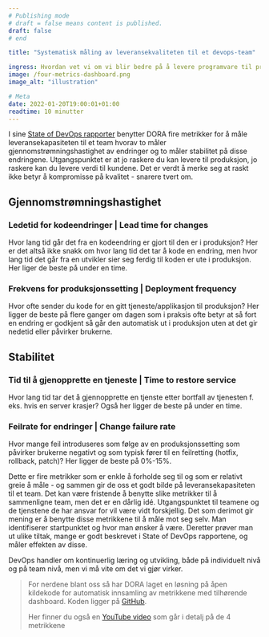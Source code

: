 ```yaml
---
# Publishing mode
# draft = false means content is published. 
draft: false
# end

title: "Systematisk måling av leveransekvaliteten til et devops-team"

ingress: Hvordan vet vi om vi blir bedre på å levere programvare til produksjon? Burde vi starte å måle oss selv? Ikke for å sammenligne team mot team, men for å sammenligne mot vårt eget team for å lære og se om det vi gjør virker.
image: /four-metrics-dashboard.png
image_alt: "illustration"

# Meta
date: 2022-01-20T19:00:01+01:00
readtime: 10 minutter
---
```

I sine [State of DevOps rapporter](https://www.devops-research.com/research.html#reports) benytter DORA fire metrikker for å måle leveransekapasiteten til et team hvorav to måler gjennomstrømningshastighet av endringer og to måler stabilitet på disse endringene. Utgangspunktet er at jo raskere du kan levere til produksjon, jo raskere kan du levere verdi til kundene. Det er verdt å merke seg at raskt ikke betyr å kompromisse på kvalitet - snarere tvert om. 

## Gjennomstrømningshastighet
### Ledetid for kodeendringer | Lead time for changes
Hvor lang tid går det fra en kodeendring er gjort til den er i produksjon? Her er det altså ikke snakk om hvor lang tid det tar å kode en endring, men hvor lang tid det går fra en utvikler sier seg ferdig til koden er ute i produksjon. Her liger de beste på under en time.

### Frekvens for produksjonssetting | Deployment frequency
Hvor ofte sender du kode for en gitt tjeneste/applikasjon til produksjon? Her ligger de beste på flere ganger om dagen som i praksis ofte betyr at så fort en endring er godkjent så går den automatisk ut i produksjon uten at det gir nedetid eller påvirker brukerne. 

## Stabilitet
### Tid til å gjenopprette en tjeneste | Time to restore service
Hvor lang tid tar det å gjennopprette en tjenste etter bortfall av tjenesten f. eks. hvis en server krasjer? Også her ligger de beste på under en time.

### Feilrate for endringer | Change failure rate
Hvor mange feil introduseres som følge av en produksjonssetting som påvirker brukerne negativt og som typisk fører til en feilretting (hotfix, rollback, patch)? Her ligger de beste på 0%-15%.

Dette er fire metrikker som er enkle å forholde seg til og som er relativt greie å måle - og sammen gir de oss et godt bilde på leveransekapasiteten til et team. Det kan være fristende å benytte slike metrikker til å sammenligne team, men det er en dårlig idé. Utgangspunktet til teamene og de tjenstene de har ansvar for vil være vidt forskjellig. Det som derimot gir mening er å benytte disse metrikkene til å måle mot seg selv. Man identifiserer startpunktet og hvor man ønsker å være. Deretter prøver man ut ulike tiltak, mange er godt beskrevet i State of DevOps rapportene, og måler effekten av disse.

DevOps handler om kontinuerlig læring og utvikling, både på individuelt nivå og på team nivå, men vi må vite om det vi gjør virker.

> For nerdene blant oss så har DORA laget en løsning på åpen kildekode for automatisk innsamling av metrikkene med tilhørende dashboard. Koden ligger på [GitHub](https://github.com/GoogleCloudPlatform/fourkeys).
> 
> Her finner du også en [YouTube video](https://www.youtube.com/watch?v=2rzvIL29Nz0) som går i detalj på de 4 metrikkene
